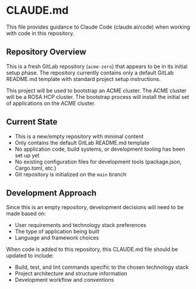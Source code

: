 # CLAUDE.md

This file provides guidance to Claude Code (claude.ai/code) when working with code in this repository.

## Repository Overview

This is a fresh GitLab repository (`acme-zero`) that appears to be in its initial setup phase. The repository currently contains only a default GitLab README.md template with standard project setup instructions.

This project will be used to bootstrap an ACME cluster. The ACME cluster will be a ROSA HCP cluster.
The bootstrap process will install the initial set of applications on the ACME cluster.


## Current State

- This is a new/empty repository with minimal content
- Only contains the default GitLab README.md template
- No application code, build systems, or development tooling has been set up yet
- No existing configuration files for development tools (package.json, Cargo.toml, etc.)
- Git repository is initialized on the `main` branch

## Development Approach

Since this is an empty repository, development decisions will need to be made based on:
- User requirements and technology stack preferences
- The type of application being built
- Language and framework choices

When code is added to this repository, this CLAUDE.md file should be updated to include:
- Build, test, and lint commands specific to the chosen technology stack
- Project architecture and structure information
- Development workflow and conventions